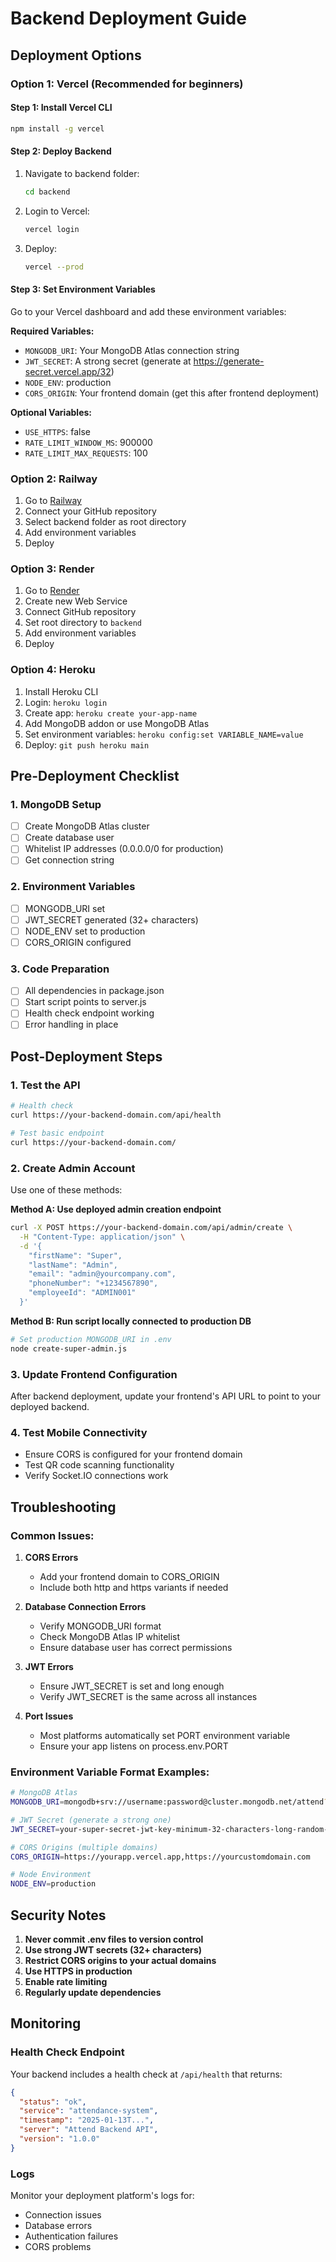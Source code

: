 # Backend Deployment Guide

## Deployment Options

### Option 1: Vercel (Recommended for beginners)

#### Step 1: Install Vercel CLI
```bash
npm install -g vercel
```

#### Step 2: Deploy Backend
1. Navigate to backend folder:
   ```bash
   cd backend
   ```

2. Login to Vercel:
   ```bash
   vercel login
   ```

3. Deploy:
   ```bash
   vercel --prod
   ```

#### Step 3: Set Environment Variables
Go to your Vercel dashboard and add these environment variables:

**Required Variables:**
- `MONGODB_URI`: Your MongoDB Atlas connection string
- `JWT_SECRET`: A strong secret (generate at https://generate-secret.vercel.app/32)
- `NODE_ENV`: production
- `CORS_ORIGIN`: Your frontend domain (get this after frontend deployment)

**Optional Variables:**
- `USE_HTTPS`: false
- `RATE_LIMIT_WINDOW_MS`: 900000
- `RATE_LIMIT_MAX_REQUESTS`: 100

### Option 2: Railway

1. Go to [Railway](https://railway.app)
2. Connect your GitHub repository
3. Select backend folder as root directory
4. Add environment variables
5. Deploy

### Option 3: Render

1. Go to [Render](https://render.com)
2. Create new Web Service
3. Connect GitHub repository
4. Set root directory to `backend`
5. Add environment variables
6. Deploy

### Option 4: Heroku

1. Install Heroku CLI
2. Login: `heroku login`
3. Create app: `heroku create your-app-name`
4. Add MongoDB addon or use MongoDB Atlas
5. Set environment variables: `heroku config:set VARIABLE_NAME=value`
6. Deploy: `git push heroku main`

## Pre-Deployment Checklist

### 1. MongoDB Setup
- [ ] Create MongoDB Atlas cluster
- [ ] Create database user
- [ ] Whitelist IP addresses (0.0.0.0/0 for production)
- [ ] Get connection string

### 2. Environment Variables
- [ ] MONGODB_URI set
- [ ] JWT_SECRET generated (32+ characters)
- [ ] NODE_ENV set to production
- [ ] CORS_ORIGIN configured

### 3. Code Preparation
- [ ] All dependencies in package.json
- [ ] Start script points to server.js
- [ ] Health check endpoint working
- [ ] Error handling in place

## Post-Deployment Steps

### 1. Test the API
```bash
# Health check
curl https://your-backend-domain.com/api/health

# Test basic endpoint
curl https://your-backend-domain.com/
```

### 2. Create Admin Account
Use one of these methods:

**Method A: Use deployed admin creation endpoint**
```bash
curl -X POST https://your-backend-domain.com/api/admin/create \
  -H "Content-Type: application/json" \
  -d '{
    "firstName": "Super",
    "lastName": "Admin",
    "email": "admin@yourcompany.com",
    "phoneNumber": "+1234567890",
    "employeeId": "ADMIN001"
  }'
```

**Method B: Run script locally connected to production DB**
```bash
# Set production MONGODB_URI in .env
node create-super-admin.js
```

### 3. Update Frontend Configuration
After backend deployment, update your frontend's API URL to point to your deployed backend.

### 4. Test Mobile Connectivity
- Ensure CORS is configured for your frontend domain
- Test QR code scanning functionality
- Verify Socket.IO connections work

## Troubleshooting

### Common Issues:

1. **CORS Errors**
   - Add your frontend domain to CORS_ORIGIN
   - Include both http and https variants if needed

2. **Database Connection Errors**
   - Verify MONGODB_URI format
   - Check MongoDB Atlas IP whitelist
   - Ensure database user has correct permissions

3. **JWT Errors**
   - Ensure JWT_SECRET is set and long enough
   - Verify JWT_SECRET is the same across all instances

4. **Port Issues**
   - Most platforms automatically set PORT environment variable
   - Ensure your app listens on process.env.PORT

### Environment Variable Format Examples:

```bash
# MongoDB Atlas
MONGODB_URI=mongodb+srv://username:password@cluster.mongodb.net/attend?retryWrites=true&w=majority

# JWT Secret (generate a strong one)
JWT_SECRET=your-super-secret-jwt-key-minimum-32-characters-long-random-string

# CORS Origins (multiple domains)
CORS_ORIGIN=https://yourapp.vercel.app,https://yourcustomdomain.com

# Node Environment
NODE_ENV=production
```

## Security Notes

1. **Never commit .env files to version control**
2. **Use strong JWT secrets (32+ characters)**
3. **Restrict CORS origins to your actual domains**
4. **Use HTTPS in production**
5. **Enable rate limiting**
6. **Regularly update dependencies**

## Monitoring

### Health Check Endpoint
Your backend includes a health check at `/api/health` that returns:
```json
{
  "status": "ok",
  "service": "attendance-system",
  "timestamp": "2025-01-13T...",
  "server": "Attend Backend API",
  "version": "1.0.0"
}
```

### Logs
Monitor your deployment platform's logs for:
- Connection issues
- Database errors
- Authentication failures
- CORS problems
